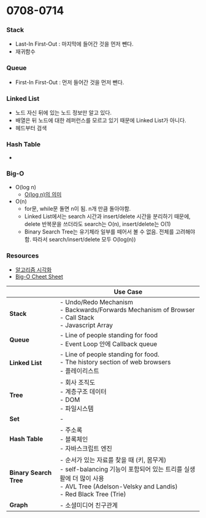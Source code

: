 # 0708-0714

### Stack
* Last-In First-Out : 마지막에 들어간 것을 먼저 뺀다.
* 재귀함수

### Queue
* First-In First-Out : 먼저 들어간 것을 먼저 뺀다.

### Linked List
* 노드 자신 뒤에 있는 노드 정보만 알고 있다.
* 배열은 뒤 노드에 대한 레퍼런스를 모르고 있기 때문에 Linked List가 아니다.
* 헤드부터 검색

### Hash Table
*

### Big-O
* O(log n)
    - [O(log n)의 의미](https://hackernoon.com/what-does-the-time-complexity-o-log-n-actually-mean-45f94bb5bfbf)
* O(n)
    - for문, while문 돌면 n이 됨. n개 만큼 돌아야함.
    - Linked List에서는 search 시간과 insert/delete 시간을 분리하기 때문에, delete 반복문을 쓰더라도 search는 O(n), insert/delete는 O(1)
    - Binary Search Tree는 유기체라 일부를 떼어서 볼 수 없음. 전체를 고려해야함. 따라서 search/insert/delete 모두 O(log(n))

### Resources
* [알고리즘 시각화](https://visualgo.net/en)
* [Big-O Cheet Sheet](http://bigocheatsheet.com/)


|                                            | Use Case                                                                     |
| ------------------------------------------ | ---------------------------------------------------------------------------- |
| **Stack**                                  |  - Undo/Redo Mechanism<br>- Backwards/Forwards Mechanism of Browser<br>- Call Stack<br>- Javascript Array|
| **Queue**                                  |  - Line of people standing for food<br>- Event Loop 안에 Callback queue|
| **Linked List**                            |  - Line of people standing for food.<br>- The history section of web browsers<br>- 플레이리스트|
| **Tree**                                   |  - 회사 조직도<br>- 계층구조 데이터<br>- DOM<br>- 파일시스템                          |
| **Set**                                    |  -                                                                           |
| **Hash Table**                             |  - 주소록<br>- 블록체인<br>- 자바스크립트 엔진                                       |
| **Binary Search Tree**                     |  - 순서가 있는 자료를 찾을 때 (키, 몸무게)<br>- self-balancing 기능이 포함되어 있는 트리를 실생활에 더 많이 사용<br>- AVL Tree (Adelson-Velsky and Landis)<br>- Red Black Tree (Trie)|
| **Graph**                                  | - 소셜미디어 친구관계                                                             |
